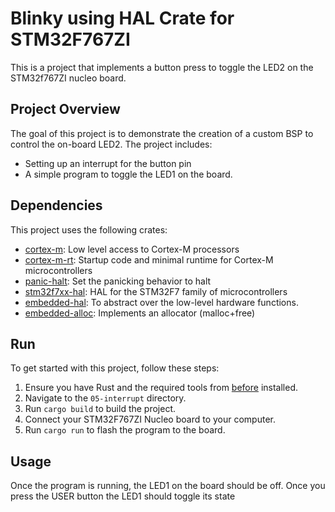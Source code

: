 # Blinky using HAL Crate for STM32F767ZI

This is a project that implements a button press to toggle the LED2 on the STM32f767ZI nucleo board.

## Project Overview

The goal of this project is to demonstrate the creation of a custom BSP to control the on-board LED2. The project includes:

- Setting up an interrupt for the button pin
- A simple program to toggle the LED1 on the board.

## Dependencies

This project uses the following crates:

- [cortex-m](https://docs.rs/cortex-m/0.7.7/cortex_m/): Low level access to Cortex-M processors
- [cortex-m-rt](https://docs.rs/cortex-m-rt/latest/cortex_m_rt/): Startup code and minimal runtime for Cortex-M microcontrollers
- [panic-halt](https://crates.io/crates/panic-halt): Set the panicking behavior to halt
- [stm32f7xx-hal](https://crates.io/crates/stm32f7xx-hal): HAL for the STM32F7 family of microcontrollers
- [embedded-hal](https://crates.io/crates/embedded-hal): To abstract over the low-level hardware functions.
- [embedded-alloc](https://crates.io/crates/embedded-alloc): Implements an allocator (malloc+free)

## Run

To get started with this project, follow these steps:

1. Ensure you have Rust and the required tools from [before](../README.md) installed.
2. Navigate to the `05-interrupt` directory.
3. Run `cargo build` to build the project.
4. Connect your STM32F767ZI Nucleo board to your computer.
5. Run `cargo run` to flash the program to the board.

## Usage

Once the program is running, the LED1 on the board should be off. Once you press the USER button the LED1 should toggle its state
